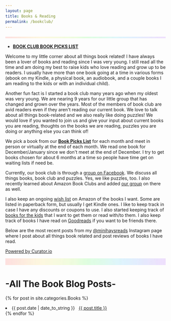 ```yaml
---
layout: page
title: Books & Reading
permalink: /bookclub/
---
```

![rainbow](/images/SkinnyRainbow2.jpeg)
- **[BOOK CLUB BOOK PICKS LIST](/bookclub/booksread/)** 

Welcome to my little corner about all things book related! I have always been a lover of books and reading since I was very young. I still read all the time and am doing my best to raise kids who love reading and grow up to be readers. I usually have more than one book going at a time in various forms (ebook on my Kindle, a physical book, an audiobook, and a couple books I am reading to the kids or with an individual child). 

Another fun fact is I started a book club many years ago when my oldest was very young. We are nearing 9 years for our little group that has changed and grown over the years. Most of the members of book club are avid readers even if they aren't reading our current book. We love to talk about all things book-related and we also really like doing puzzles! We would love if you wanted to join us and give your input about current books you are reading, thoughts on the books we are reading, puzzles you are doing or anything else you can think of!

We pick a book from our **[Book Picks List](/bookclub/booksread/)** for each month and meet in person or virtually at the end of each month. We read one book for December/January since we don't meet at the end of December. I try to get books chosen for about 6 months at a time so people have time get on waiting lists if need be. 

Currently, our book club is through a [group on Facebook](http://facebook.com/groups/bookwormsandpuzzlepiecers/). We discuss all things books, book club and puzzles. Yes, we like puzzles, too. I also recently learned about Amazon Book Clubs and added [our group](https://www.amazon.com/amazonbookclubs/detail/amzn1.club.bookclub.28ba7cf3-de83-fac6-efe0-4252034d9917?) on there as well. 

I also keep an ongoing [wish list](https://www.amazon.com/hz/wishlist/ls/BX6IO38STJYM?ref_=wl_share) on Amazon of the books I want. Some are listed in paperback form, but usually I get Kindle ones. I like to keep track in case I have any discounts or coupons to use. I also started keeping track of [books for the kids](https://www.amazon.com/hz/wishlist/ls/EY284C689ZRR?ref_=wl_share) that I want to get them or read with/to them. I also keep track of books I have read on [Goodreads](https://www.goodreads.com/user/show/2648038-andi) if you want to be friends there.

Below are the most recent posts from my [@minihaysreads](http://instagram.com/minihaysreads/) Instagram page where I post about all things book related and post reviews of books I have read.

<div id="curator-feed-minihaysreads-layout"><a href="https://curator.io" target="_blank" class="crt-logo crt-tag">Powered by Curator.io</a></div>
<!-- The Javascript can be moved to the end of the html page before the </body> tag -->
<script type="text/javascript">
/* curator-feed-minihaysreads-layout */
(function(){
var i, e, d = document, s = "script";i = d.createElement("script");i.async = 1;
i.src = "https://cdn.curator.io/published/ee27246f-6d85-46ff-839c-4d53c248e1e5.js";
e = d.getElementsByTagName(s)[0];e.parentNode.insertBefore(i, e);
})();
</script>

![header](/images/SkinnyRainbow.jpg)

# -All The Book Blog Posts-
{% for post in site.categories.Books %}
 <li><span>{{ post.date | date_to_string }}</span> &nbsp; <a href="{{ post.url }}">{{ post.title }}</a></li>
{% endfor %}